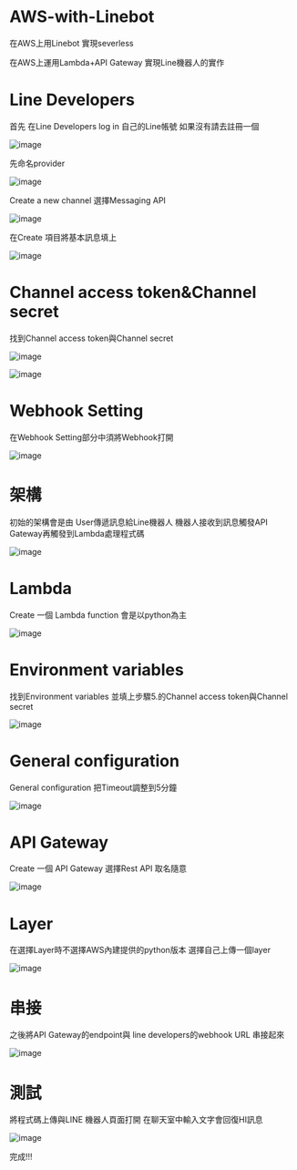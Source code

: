 # AWS-with-Linebot


在AWS上用Linebot 實現severless

在AWS上運用Lambda+API Gateway 實現Line機器人的實作

# Line Developers
首先 在Line Developers log in 自己的Line帳號 如果沒有請去註冊一個

![image](https://user-images.githubusercontent.com/108290249/180767598-11c792d5-9e97-40b0-b70a-cdc5e506d77d.png)

先命名provider

![image](https://user-images.githubusercontent.com/108290249/180767944-db7773e2-dc41-4b00-8cb2-e1eb8820a865.png)

Create a new channel 選擇Messaging API

![image](https://user-images.githubusercontent.com/108290249/180768306-0bd5d9cd-a4ab-4a6f-9807-9b18ed875499.png)

在Create 項目將基本訊息填上

![image](https://user-images.githubusercontent.com/108290249/180777137-c7f383e1-86df-4a92-b062-95b4aacda34c.png)

# Channel access token&Channel secret

找到Channel access token與Channel secret

![image](https://user-images.githubusercontent.com/108290249/180769347-2f73a001-0f6d-4a50-af08-82091ff89252.png)

![image](https://user-images.githubusercontent.com/108290249/180769439-7f3fd9ce-a8ab-4dca-9d1f-f161ffe260c3.png)

# Webhook Setting

在Webhook Setting部分中須將Webhook打開

![image](https://user-images.githubusercontent.com/108290249/180769855-a7037fb1-26a6-41d5-b8d5-52336dd31bc7.png)

# 架構

初始的架構會是由 User傳遞訊息給Line機器人 機器人接收到訊息觸發API Gateway再觸發到Lambda處理程式碼

![image](https://user-images.githubusercontent.com/108290249/180770040-b690a408-800f-4327-88e1-f09a7c46b40b.png)

# Lambda

Create 一個 Lambda function 會是以python為主

![image](https://user-images.githubusercontent.com/108290249/180777276-405e14ba-dbdc-4e76-b78a-853e4afab92b.png)

# Environment variables

找到Environment variables 並填上步驟5.的Channel access token與Channel secret

![image](https://user-images.githubusercontent.com/108290249/180773029-18dd9f36-eacf-4391-ab9b-9f984b950284.png)

# General configuration

General configuration 把Timeout調整到5分鐘

![image](https://user-images.githubusercontent.com/108290249/180773249-060680b5-6bb6-4fcd-8729-1d404f3e4463.png)

# API Gateway 

Create 一個 API Gateway 選擇Rest API 取名隨意

![image](https://user-images.githubusercontent.com/108290249/180773841-1a7846b3-7540-40e2-a798-09bc83705ace.png)


# Layer

在選擇Layer時不選擇AWS內建提供的python版本 選擇自己上傳一個layer

![image](https://user-images.githubusercontent.com/108290249/180773994-d2a30f38-ce38-408b-a0d3-5ac375fc5bc6.png)

# 串接

之後將API Gateway的endpoint與 line developers的webhook URL 串接起來

![image](https://user-images.githubusercontent.com/108290249/180774224-2211ea92-68a8-4434-a850-05ecfee921da.png)

# 測試

將程式碼上傳與LINE 機器人頁面打開 在聊天室中輸入文字會回復HI訊息

![image](https://user-images.githubusercontent.com/108290249/180774582-2869c7a0-d9ea-438f-a731-08ba5366604d.png)

完成!!!
